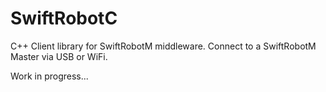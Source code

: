 # SwiftRobotC
C++ Client library for SwiftRobotM middleware. Connect to a SwiftRobotM Master via USB or WiFi. 

Work in progress...
